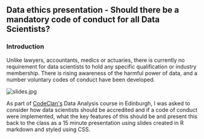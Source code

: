 ## Data ethics presentation - Should there be a mandatory code of conduct for all Data Scientists?

### Introduction
Unlike lawyers, accountants, medics or actuaries, there is currently no 
requirement for data scientists to hold any specific qualification or industry 
membership. There is rising awareness of the harmful power of data, and a number 
voluntary codes of conduct have been developed.

![slides.jpg](/Users/davidbird/codeclan_work/data_ethics/data-ethics-presentation/images/slides.jpg)

As part of [CodeClan's](https://codeclan.com) Data Analysis course in Edinburgh, 
I was asked to consider how data scientists should be accredited and if a code 
of conduct were implemented, what the key features of this should be and present
this back to the class as a 15 minute presentation using slides created in R 
markdown and styled using CSS.


